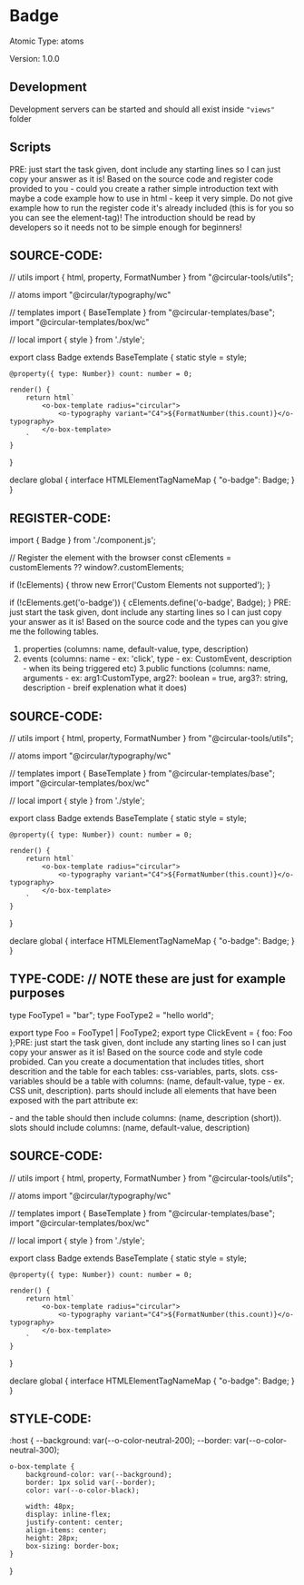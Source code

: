 # Badge

Atomic Type: atoms

Version: 1.0.0

## Development 
Development servers can be started and should all exist inside `"views"` folder

## Scripts 
PRE: just start the task given, dont include any starting lines so I can just copy your answer as it is!
 Based on the source code and register code provided to you - could you create a rather simple introduction text with maybe a code example how to use in html - keep it very simple. Do not give example how to run the register code it's already included (this is for you so you can see the element-tag)! The introduction should be read by developers so it needs not to be simple enough for beginners!

## SOURCE-CODE:
// utils 
import { html, property, FormatNumber } from "@circular-tools/utils";

// atoms
import "@circular/typography/wc"

// templates
import { BaseTemplate } from "@circular-templates/base";
import "@circular-templates/box/wc"

// local 
import { style } from './style';

export class Badge extends BaseTemplate {
    static style = style;

    @property({ type: Number}) count: number = 0;

    render() {
        return html`
            <o-box-template radius="circular">
                <o-typography variant="C4">${FormatNumber(this.count)}</o-typography>
            </o-box-template>
        `
    }
}


declare global {
    interface HTMLElementTagNameMap {
        "o-badge": Badge;
    }
}
## REGISTER-CODE:
import { Badge } from './component.js';

// Register the element with the browser
const cElements = customElements ?? window?.customElements;

if (!cElements) {
  throw new Error('Custom Elements not supported');
}

if (!cElements.get('o-badge')) {
  cElements.define('o-badge', Badge);
}
PRE: just start the task given, dont include any starting lines so I can just copy your answer as it is!
 Based on the source code and the types can you give me the following tables. 
1. properties (columns: name, default-value, type, description) 
2. events (columns: name - ex: 'click', type - ex: CustomEvent<ClickEvent>, description - when its being triggered etc) 
3.public functions (columns: name, arguments - ex: arg1:CustomType, arg2?: boolean = true, arg3?: string, description - breif explenation what it does)

## SOURCE-CODE:
 // utils 
import { html, property, FormatNumber } from "@circular-tools/utils";

// atoms
import "@circular/typography/wc"

// templates
import { BaseTemplate } from "@circular-templates/base";
import "@circular-templates/box/wc"

// local 
import { style } from './style';

export class Badge extends BaseTemplate {
    static style = style;

    @property({ type: Number}) count: number = 0;

    render() {
        return html`
            <o-box-template radius="circular">
                <o-typography variant="C4">${FormatNumber(this.count)}</o-typography>
            </o-box-template>
        `
    }
}


declare global {
    interface HTMLElementTagNameMap {
        "o-badge": Badge;
    }
}

## TYPE-CODE: // NOTE these are just for example purposes
type FooType1 = "bar";
type FooType2 = "hello world";

export type Foo = FooType1 | FooType2;
export type ClickEvent = { foo: Foo };PRE: just start the task given, dont include any starting lines so I can just copy your answer as it is!
 Based on the source code and style code probided. Can you create a documentation that includes titles, short descrition and the table for each tables: css-variables, parts, slots.
css-variables should be a table with columns: (name, default-value, type - ex. CSS unit, description).
parts should include all elements that have been exposed with the part attribute ex: <p part='foo'> - and the table should then include columns: (name, description (short)).
slots should include columns: (name, default-value, description)

## SOURCE-CODE:
// utils 
import { html, property, FormatNumber } from "@circular-tools/utils";

// atoms
import "@circular/typography/wc"

// templates
import { BaseTemplate } from "@circular-templates/base";
import "@circular-templates/box/wc"

// local 
import { style } from './style';

export class Badge extends BaseTemplate {
    static style = style;

    @property({ type: Number}) count: number = 0;

    render() {
        return html`
            <o-box-template radius="circular">
                <o-typography variant="C4">${FormatNumber(this.count)}</o-typography>
            </o-box-template>
        `
    }
}


declare global {
    interface HTMLElementTagNameMap {
        "o-badge": Badge;
    }
}
## STYLE-CODE:
:host {
    --background: var(--o-color-neutral-200);
    --border: var(--o-color-neutral-300);

    o-box-template {
        background-color: var(--background);
        border: 1px solid var(--border);
        color: var(--o-color-black);
    
        width: 48px;
        display: inline-flex;
        justify-content: center;
        align-items: center;
        height: 28px;
        box-sizing: border-box;
    }
}
